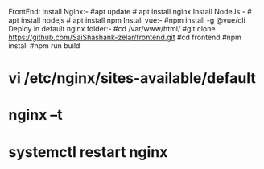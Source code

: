 FrontEnd:
Install Nginx:-
     #apt update
    # apt install nginx
Install NodeJs:-
     # apt install nodejs
     # apt install npm 
Install vue:-
     #npm install -g @vue/cli
 Deploy in default nginx folder:-
     #cd /var/www/html/
    #git clone https://github.com/SaiShashank-zelar/frontend.git
    #cd frontend
    #npm install
    #npm run build
   # vi /etc/nginx/sites-available/default
   # nginx –t
   # systemctl restart nginx
